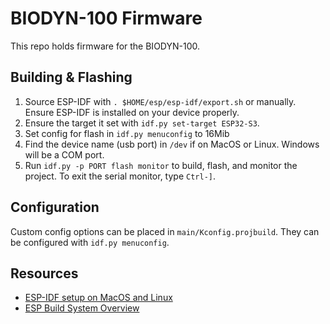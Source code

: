 # BIODYN-100 Firmware

This repo holds firmware for the BIODYN-100.

## Building & Flashing
1. Source ESP-IDF with `. $HOME/esp/esp-idf/export.sh` or manually. Ensure ESP-IDF is installed on your device properly.
2. Ensure the target it set with `idf.py set-target ESP32-S3`.
3. Set config for flash in `idf.py menuconfig` to 16Mib
4. Find the device name (usb port) in `/dev` if on MacOS or Linux. Windows will be a COM port.
5. Run `idf.py -p PORT flash monitor` to build, flash, and monitor the project. To exit the serial monitor, type ``Ctrl-]``.

## Configuration

Custom config options can be placed in `main/Kconfig.projbuild`.
They can be configured with `idf.py menuconfig`.

## Resources

- [ESP-IDF setup on MacOS and Linux](https://docs.espressif.com/projects/esp-idf/en/latest/esp32/get-started/linux-macos-setup.html)
- [ESP Build System Overview](https://docs.espressif.com/projects/esp-idf/en/latest/esp32/api-guides/build-system.html)